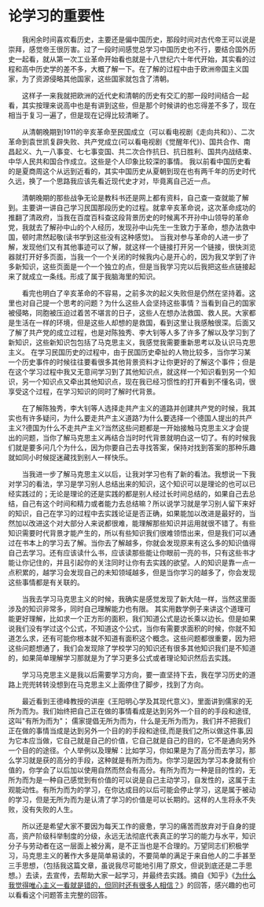 # 论学习的重要性

&emsp;&emsp;我闲余时间喜欢看历史，主要还是偏中国历史，那段时间对古代帝王可以说是崇拜，感觉帝王很厉害。过了一段时间感觉总学习中国历史也不行，要结合国外历史一起看，就从第一次工业革命开始看也就是十八世纪六十年代开始，其实看的过程和高中历史学的差不多，大概了解一下。在了解的过程中由于欧洲帝国主义国家，为了资源侵略其他国家，这些国家就包含了清朝。

&emsp;&emsp;这样子一来我就把欧洲的近代史和清朝的历史有交汇的那一段时间结合一起看，其实按理来说高中也是有讲到这些，但是那个时候讲的也忘得差不多了，现在相当于复习一遍了，但是现在记得比较清晰了。

&emsp;&emsp;从清朝晚期到1911的辛亥革命至民国成立（可以看电视剧《走向共和》）、二次革命到袁世凯复辟失败、共产党成立(可以看电视剧《觉醒年代》)、国共合作、南昌起义、九一八事变、七七事变国、共二次合作抗日、抗日胜利、国共内战结束、中华人民共和国合作成立。这些是个人印象比较深的事情。
我以前看中国历史看的是夏商周这个从远到近看的，其实中国历史从夏朝到现在也有两千年的历史时代久远，换了一个思路我应该先看近现代史才对，毕竟离自己近一点。

&emsp;&emsp;清朝晚期的那些战争无论是教科书还是网上都有资料，自己查一查就能了解到。主要讲一讲自己学习民国那段历史的过程。就拿辛亥革命说，这次革命成功的推翻了清政府，当我在百度百科查这段背景历史的时候离不开孙中山领导的革命党，我就去了解孙中山的个人经历，发现孙中山先生一生致力于革命，想办法救中国，顿时肃然起敬(读书学到这些没有这种感觉)。 当我对参与革命的人进一步了解，发现他们又有其他事迹可以了解，就这样一个链接打开另一个链接，很快浏览器就打开好多页面，当我一个一个关闭的时候我内心是开心的，因为我又学到了许多新知识，这些页面是一个一个独立的点，但是当我学习完以后我把这些点链接起来了就成立一条线。形成了属于我脑海里的知识。

&emsp;&emsp;看完也明白了辛亥革命的不容易，之前多次的起义失败但是仍然在坚持着。这里也对自己提一个思考的问题？为什么这些人会坚持这些事情？当看到自己的国家被侵略，同胞被压迫过着苦不堪言的日子，这些人在想办法救国、救人民。大家都是生活在一样的环境，但是这些人却想的是救国，看到这里让我感触很深。后面又了解了共产党的成立过程，也是对陈独秀、李大钊等人多了许多了解以及学习到了新知识，这些新知识包包括了马克思主义，我感觉我需要重新思考以及认识马克思主义。  在学习民国历史的过程中，由于民国历史牵扯的人物比较多，当你学习某一个历史事件的时候往往要看很多其他背景资料才让你更好的了解这个事件；但是在这个学习过程中我又无意间学习到了其他知识点，就这样一个知识看到另一个知识，另一个知识点又牵出其他知识点，现在我已经习惯性的打开看到不懂名词，很享受这个过程，在学习知识的同时了解时代背景。

&emsp;&emsp;在了解陈独秀，李大钊等人选择走共产主义的道路并创建共产党的时候，我其实也有许多疑问，为什么要走共产主义道路?为什么要选择一个德国人提出的共产主义?德国为什么不走共产主义?当然这些问题都是一开始接触马克思主义才会提出的问题，当你了解马克思主义再结合当时时代背景就明白这一切了。有的时候我们就是要多问几个为什么，因为你要自己去寻找答案，保持对找到答案的那种乐趣就如同小时候捉迷藏找到别人一样快乐。

&emsp;&emsp;当我进一步了解马克思主义以后，让我对学习也有了新的看法。我想说一下我对学习的看法，学习是学习别人总结出来的知识，这个知识可以是理论的也可以已经实践过的；无论是理论的还是实践的都是别人经过长时间总结的，如果自己去总结，自己有这个时间和精力或者能力去总结嘛？所以说学习就是学习别人留下来好的知识，自己在学习的过程中去实践论证是否正确，如果能加以改进是最好的，当然加以改进这个对大部分人来说都很难，能理解那些知识并运用就很不错了。有些知识需要时代背景才能产生的，所以有些知识我们很难领悟出来，但是我们可以通过在书本上的学习去了解。当你去了解越多，你就会发现原来有这么多的知识值得自己去学习。还有应该读什么书，应该读那些能让你眼前一亮的书，只有这些书才能让你记住的，并且引起你的关注同时让你有去实践的欲望。人的知识是靠一点一点积累的，越学习会发现自己的未知领域越多，但是当你学习的越多了，你会发现这些事情都是有关联的。

&emsp;&emsp;当我去学习马克思主义的时候，我确实是感觉发现了新大陆一样，当然这里面涉及的知识非常多，同时自己理解能力也有限。 其实用数学例子来讲这个道理可能更好理解，比如求一个正方形的面积，我们知道公式是边长乘以边长。但是如果说我们没有学过这个公式，不知道这个公式，当你有需要求面积的时候，你就不知道怎么求，还有可能你根本就不知道有面积这个概念。这些问题都很重要，因为把这些问题想通了，我们会发现除了学校学习的知识还有很多其他知识我们是不知道的，如果简单理解学习那就是为了学习更多公式或者理论知识然后去实践。

&emsp;&emsp;学习马克思主义是我以后需要学习方向，要一直坚持下去，我在学习历史的道路上兜兜转转没想到在马克思主义上面停住了脚步，找到了方向。

&emsp;&emsp;最近看到王德峰教授的讲座《王阳明心学及其现代意义》，里面讲到儒家的无所为而为。我们始终把自己正在做的事情看成是达到另外一个目的的手段和途径,这叫"有所为而为"；
儒家提倡无所为而为，什么是无所为而为，我们并不把我们正在做的事情当成是达到另外一个目的的手段和途径,而是我们之所以做这件事,因为它本应当做，它自己就是自己的价值，它自己就是自己的目的，它不是通向另外一个目的的途径。个人举例以及理解：比如学习，你如果是为了高分而去学习，那么学习就是获的高分的手段，这种就是有所为而为。你学习是因为学习本身就有价值的，你学会了以后加以使用自然而然会有高分。有所为而为一种是目的性的，无所为而为是一种自己感觉到有价值的可以说是自己主动学习，自发性的，这属于主观能动性。有所为而为的学习，在你达成目的以后可能会停止学习，这是属于被动的学习，但是无所为而为是认清了学习的价值是可以长期的。这样的人生将永不失败，没有失败的人生。

&emsp;&emsp;所以还是希望大家不要因为每天工作的疲惫，学习的痛苦而放弃对于自身的提高，资产阶级科举制度的分级，永远无法彻底代表真正的学习的能力与水平，知识分子与劳动者在这一层面上被分离，是不正当也是不合理的。万望同志们积极学习，马克思主义的著作大多是简单易读的，不要简单的满足于来自他人的二手甚至三手思想，（包括我这篇文章，虽说我尽可能地引用了原文，但说到底还是二手思想。）去读，去宣传，去帮助大家一起学习，并最终去实践。摘自《知乎》《[为什么我觉得唯心主义一看就是错的，但同时还有很多人相信？](https://www.zhihu.com/question/419562585/answer/1927489003#:~:text=%E6%89%80%E4%BB%A5%E8%BF%98%E6%98%AF%E5%B8%8C%E6%9C%9B%E5%A4%A7%E5%AE%B6%E4%B8%8D%E8%A6%81%E5%9B%A0%E4%B8%BA%E6%AF%8F%E5%A4%A9%E5%B7%A5%E4%BD%9C%E7%9A%84%E7%96%B2%E6%83%AB%EF%BC%8C%E5%AD%A6%E4%B9%A0%E7%9A%84%E7%97%9B%E8%8B%A6%E8%80%8C%E6%94%BE%E5%BC%83%E5%AF%B9%E4%BA%8E%E8%87%AA%E8%BA%AB%E7%9A%84%E6%8F%90%E9%AB%98%EF%BC%8C%E8%B5%84%E4%BA%A7%E9%98%B6%E7%BA%A7%E7%A7%91%E4%B8%BE%E5%88%B6%E5%BA%A6%E7%9A%84%E5%88%86%E7%BA%A7%EF%BC%8C%E6%B0%B8%E8%BF%9C%E6%97%A0%E6%B3%95%E5%BD%BB%E5%BA%95%E4%BB%A3%E8%A1%A8%E7%9C%9F%E6%AD%A3%E7%9A%84%E5%AD%A6%E4%B9%A0%E7%9A%84%E8%83%BD%E5%8A%9B%E4%B8%8E%E6%B0%B4%E5%B9%B3%EF%BC%8C%E7%9F%A5%E8%AF%86%E5%88%86%E5%AD%90%E4%B8%8E%E5%8A%B3%E5%8A%A8%E8%80%85%E5%9C%A8%E8%BF%99%E4%B8%80%E5%B1%82%E9%9D%A2%E4%B8%8A%E8%A2%AB%E5%88%86%E7%A6%BB%EF%BC%8C%E6%98%AF%E4%B8%8D%E6%AD%A3%E5%BD%93%E4%B9%9F%E6%98%AF%E4%B8%8D%E5%90%88%E7%90%86%E7%9A%84%E3%80%82%E4%B8%87%E6%9C%9B%E5%90%8C%E5%BF%97%E4%BB%AC%E7%A7%AF%E6%9E%81%E5%AD%A6%E4%B9%A0%EF%BC%8C%E9%A9%AC%E5%85%8B%E6%80%9D%E4%B8%BB%E4%B9%89%E7%9A%84%E8%91%97%E4%BD%9C%E5%A4%A7%E5%A4%9A%E6%98%AF%E7%AE%80%E5%8D%95%E6%98%93%E8%AF%BB%E7%9A%84%EF%BC%8C%E4%B8%8D%E8%A6%81%E7%AE%80%E5%8D%95%E7%9A%84%E6%BB%A1%E8%B6%B3%E4%BA%8E%E6%9D%A5%E8%87%AA%E4%BB%96%E4%BA%BA%E7%9A%84%E4%BA%8C%E6%89%8B%E7%94%9A%E8%87%B3%E4%B8%89%E6%89%8B%E6%80%9D%E6%83%B3%EF%BC%8C%EF%BC%88%E5%8C%85%E6%8B%AC%E6%88%91%E8%BF%99%E7%AF%87%E6%96%87%E7%AB%A0%EF%BC%8C%E8%99%BD%E8%AF%B4%E6%88%91%E5%B0%BD%E5%8F%AF%E8%83%BD%E5%9C%B0%E5%BC%95%E7%94%A8%E4%BA%86%E5%8E%9F%E6%96%87%EF%BC%8C%E4%BD%86%E8%AF%B4%E5%88%B0%E5%BA%95%E8%BF%98%E6%98%AF%E4%BA%8C%E6%89%8B%E6%80%9D%E6%83%B3%E3%80%82%EF%BC%89%E5%8E%BB%E8%AF%BB%EF%BC%8C%E5%8E%BB%E5%AE%A3%E4%BC%A0%EF%BC%8C%E5%8E%BB%E5%B8%AE%E5%8A%A9%E5%A4%A7%E5%AE%B6%E4%B8%80%E8%B5%B7%E5%AD%A6%E4%B9%A0%EF%BC%8C%E5%B9%B6%E6%9C%80%E7%BB%88%E5%8E%BB%E5%AE%9E%E8%B7%B5%E3%80%82 "为什么我觉得唯心主义一看就是错的，但同时还有很多人相信？")》的回答，感兴趣的也可以看看这个问题答主完整的回答。


